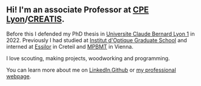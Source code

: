 ## Hi! I'm an associate Professor at [CPE Lyon](https://www.cpe.fr)/[CREATIS](https://creatis.insa-lyon.fr).

Before this I defended my PhD thesis in [Universite Claude Bernard Lyon 1](https://www.univ-lyon1.fr/) in 2022. Previously I had studied at [Institut d'Optique Graduate School](https://www.institutoptique.fr/) and interned at [Essilor](https://www.essilor.com/fr-fr/) in Creteil and [MPBMT](https://mpbmt.meduniwien.ac.at/en/) in Vienna. 

I love scouting, making projects, woodworking and programming.

You can learn more about me on [LinkedIn](http://fr.linkedin.com/in/arthurgautheron/),[Github](http://github.com/agautheron) or [my professional webpage](https://agautheron.github.io/).
